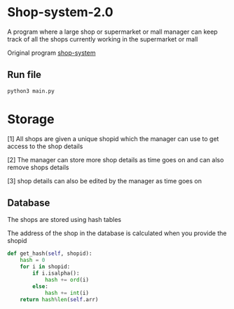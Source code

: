 # Shop-system-2.0

A program where a large shop or supermarket or mall manager can keep track of all the shops currently working in the supermarket or mall

Original program <a href="https://github.com/Building-Devs/shop-system">shop-system</a>

## Run file

```bash
python3 main.py
```

# Storage

[1] All shops are given a unique shopid which the manager can use to get access to the shop details

[2] The manager can store more shop details as time goes on and can also remove shops details

[3] shop details can also be edited by the manager as time goes on



## Database

The shops are stored using hash tables

The address of the shop in the database is calculated when you provide the shopid

```python
def get_hash(self, shopid):
    hash = 0
    for i in shopid:
        if i.isalpha():
            hash += ord(i)
        else:
            hash += int(i)
    return hash%len(self.arr)
```

